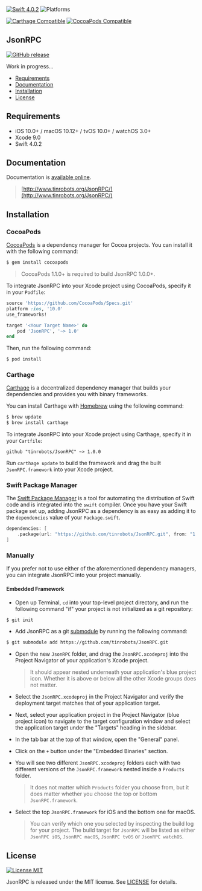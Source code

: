 [![Swift 4.0.2](https://img.shields.io/badge/Swift-4.0.2-orange.svg?style=flat)](https://developer.apple.com/swift)
![Platforms](https://img.shields.io/badge/Platform-iOS%2010%2B%20|%20macOS%2010.12+%20|%20tvOS%2010+%20|%20watchOS%203+|%20Ubuntu%20Linux-blue.svg) 

[![Carthage Compatible](https://img.shields.io/badge/Carthage-compatible-4BC51D.svg?style=flat)](https://github.com/Carthage/Carthage)
[![CocoaPods Compatible](https://img.shields.io/cocoapods/v/JsonRPC.svg)](https://cocoapods.org/pods/JsonRPC)

## JsonRPC
[![GitHub release](https://img.shields.io/github/release/tinrobots/JsonRPC.svg)](https://github.com/tinrobots/JsonRPC/releases)

Work in progress...

- [Requirements](#requirements)
- [Documentation](#documentation)
- [Installation](#installation)
- [License](#license)

## Requirements

- iOS 10.0+ / macOS 10.12+ / tvOS 10.0+ / watchOS 3.0+
- Xcode 9.0
- Swift 4.0.2

## Documentation

Documentation is [available online](http://www.tinrobots.org/JsonRPC/).

> [http://www.tinrobots.org/JsonRPC/](http://www.tinrobots.org/JsonRPC/)

## Installation

### CocoaPods

[CocoaPods](http://cocoapods.org) is a dependency manager for Cocoa projects. You can install it with the following command:

```bash
$ gem install cocoapods
```

> CocoaPods 1.1.0+ is required to build JsonRPC 1.0.0+.

To integrate JsonRPC into your Xcode project using CocoaPods, specify it in your `Podfile`:

```ruby
source 'https://github.com/CocoaPods/Specs.git'
platform :ios, '10.0'
use_frameworks!

target '<Your Target Name>' do
    pod 'JsonRPC', '~> 1.0'
end
```

Then, run the following command:

```bash
$ pod install
```

### Carthage

[Carthage](https://github.com/Carthage/Carthage) is a decentralized dependency manager that builds your dependencies and provides you with binary frameworks.

You can install Carthage with [Homebrew](http://brew.sh/) using the following command:

```bash
$ brew update
$ brew install carthage
```

To integrate JsonRPC into your Xcode project using Carthage, specify it in your `Cartfile`:

```ogdl
github "tinrobots/JsonRPC" ~> 1.0.0
```

Run `carthage update` to build the framework and drag the built `JsonRPC.framework` into your Xcode project.

### Swift Package Manager

The [Swift Package Manager](https://swift.org/package-manager/) is a tool for automating the distribution of Swift code and is integrated into the `swift` compiler. 
Once you have your Swift package set up, adding JsonRPC as a dependency is as easy as adding it to the `dependencies` value of your `Package.swift`.

```swift
dependencies: [
    .package(url: "https://github.com/tinrobots/JsonRPC.git", from: "1.0.0")
]
```

### Manually

If you prefer not to use either of the aforementioned dependency managers, you can integrate JsonRPC into your project manually.

#### Embedded Framework

- Open up Terminal, `cd` into your top-level project directory, and run the following command "if" your project is not initialized as a git repository:

```bash
$ git init
```

- Add JsonRPC as a git [submodule](http://git-scm.com/docs/git-submodule) by running the following command:

```bash
$ git submodule add https://github.com/tinrobots/JsonRPC.git
```

- Open the new `JsonRPC` folder, and drag the `JsonRPC.xcodeproj` into the Project Navigator of your application's Xcode project.

    > It should appear nested underneath your application's blue project icon. Whether it is above or below all the other Xcode groups does not matter.

- Select the `JsonRPC.xcodeproj` in the Project Navigator and verify the deployment target matches that of your application target.
- Next, select your application project in the Project Navigator (blue project icon) to navigate to the target configuration window and select the application target under the "Targets" heading in the sidebar.
- In the tab bar at the top of that window, open the "General" panel.
- Click on the `+` button under the "Embedded Binaries" section.
- You will see two different `JsonRPC.xcodeproj` folders each with two different versions of the `JsonRPC.framework` nested inside a `Products` folder.

    > It does not matter which `Products` folder you choose from, but it does matter whether you choose the top or bottom `JsonRPC.framework`.

- Select the top `JsonRPC.framework` for iOS and the bottom one for macOS.

    > You can verify which one you selected by inspecting the build log for your project. The build target for `JsonRPC` will be listed as either `JsonRPC iOS`, `JsonRPC macOS`, `JsonRPC tvOS` or `JsonRPC watchOS`.


## License

[![License MIT](https://img.shields.io/badge/License-MIT-lightgrey.svg?style=flat)](https://github.com/alemar11/Console/blob/master/LICENSE)

JsonRPC is released under the MIT license. See [LICENSE](./LICENSE.md) for details.
